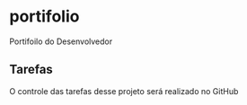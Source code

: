 # portifolio
Portifoilo do Desenvolvedor

## Tarefas
O controle das tarefas desse projeto será realizado no GitHub 
